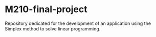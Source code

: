 # M210-final-project
Repository dedicated for the development of an application using the Simplex method to solve linear programming.
